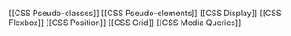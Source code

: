 [[CSS Pseudo-classes]]
[[CSS Pseudo-elements]]
[[CSS Display]]
[[CSS Flexbox]]
[[CSS Position]]
[[CSS Grid]]
[[CSS Media Queries]]